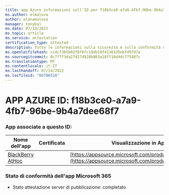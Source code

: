 ```yaml
---
title: app Azure informazioni sull'ID per f18b3ce0-a7a9-4fb7-96be-9b4a7dee68f7
ms.author: elmalova
author: elenamalova
manager: tonybal
ms.date: 07/13/2022
ms.topic: article
ms.service: attestation
certification_type: attested
description: Tutte le informazioni sulla sicurezza e sulla conformità disponibili per f18b3ce0-a7a9-4fb7-96be-9b4a7dee68f7.
ms.openlocfilehash: cc4cf3b5b02f8f6fc19db10f41361d5ebfd9797a
ms.sourcegitcommit: 0c7f7f3da27d274928b863a18ff16d4dc775487c
ms.translationtype: MT
ms.contentlocale: it-IT
ms.lasthandoff: 07/14/2022
ms.locfileid: "66786510"
---
```

# <a name="azure-app-id-f18b3ce0-a7a9-4fb7-96be-9b4a7dee68f7"></a>APP AZURE ID: f18b3ce0-a7a9-4fb7-96be-9b4a7dee68f7


### <a name="apps-associated-with-this-id"></a>App associate a questo ID:
| **Nome dell'app** | **Certificata** | **Visualizzazione in AppSource** |
|--------------|---------------|-----------------------|
| [BlackBerry AtHoc](../forward/WA200003065.md) |  | [https://appsource.microsoft.com/product/office/WA200003065](https://appsource.microsoft.com/product/office/WA200003065) |

### <a name="microsoft-365-app-compliance-status"></a>Stato di conformità dell'app Microsoft 365
- Stato attestazione server di pubblicazione: completato
